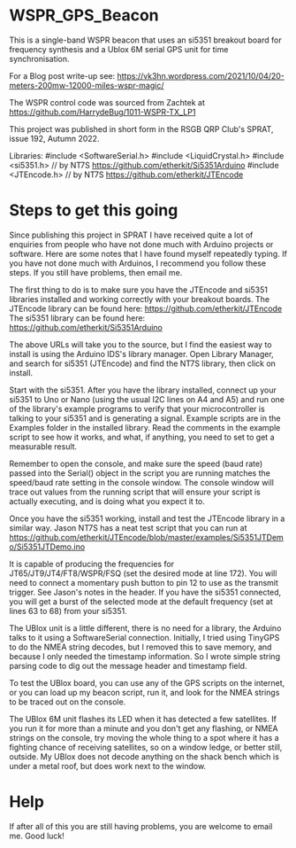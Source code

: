 # WSPR_GPS_Beacon
This is a single-band WSPR beacon that uses an si5351 breakout board for frequency synthesis and a Ublox 6M serial GPS unit for time synchronisation. 

For a Blog post write-up see: https://vk3hn.wordpress.com/2021/10/04/20-meters-200mw-12000-miles-wspr-magic/

The WSPR control code was sourced from Zachtek at  https://github.com/HarrydeBug/1011-WSPR-TX_LP1

This project was published in short form in the RSGB QRP Club's SPRAT, issue 192, Autumn 2022.

Libraries:
#include <SoftwareSerial.h>
#include <LiquidCrystal.h>
#include <si5351.h>     // by NT7S https://github.com/etherkit/Si5351Arduino
#include <JTEncode.h>   // by NT7S https://github.com/etherkit/JTEncode

# Steps to get this going
Since publishing this project in SPRAT I have received quite a lot of enquiries from people who have not done much 
with Arduino projects or software.  Here are some notes that I have found myself repeatedly typing. If you have 
not done much with Arduinos, I recommend you follow these steps. If you still have problems, then email me.

The first thing to do is to make sure you have the JTEncode and si5351 libraries installed and working correctly with your breakout boards.
The JTEncode library can be found here: https://github.com/etherkit/JTEncode
The si5351 library can be found here:   https://github.com/etherkit/Si5351Arduino

The above URLs will take you to the source, but I find the easiest way to install is using the Arduino IDS's library manager. 
Open Library Manager, and search for si5351 (JTEncode) and find the NT7S library, then click on install.

Start with the si5351.  After you have the library installed, connect up your si5351 to Uno or Nano (using the usual I2C lines on A4 and A5) 
and run one of the library's example programs to verify that your microcontroller is talking to your si5351 and is generating a signal.
Example scripts are in the Examples folder in the installed library.
Read the comments in the example script to see how it works, and what, if anything, you need to set to get a measurable result.  

Remember to open the console, and make sure the speed (baud rate) passed into the Serial() object in the script you are running matches the 
speed/baud rate setting in the console window.  The console window will trace out values from the running script that will ensure your script
is actually executing, and is doing what you expect it to.  

Once you have the si5351 working, install and test the JTEncode library in a similar way. Jason NT7S has a neat test script that you can run at
https://github.com/etherkit/JTEncode/blob/master/examples/Si5351JTDemo/Si5351JTDemo.ino

It is capable of producing the frequencies for JT65/JT9/JT4/FT8/WSPR/FSQ (set the desired mode at line 172).   You will need to connect a momentary
push button to pin 12 to use as the transmit trigger.  See Jason's notes in the header.  If you have the si5351 connected, you will get a burst of
the selected mode at the default frequency (set at lines 63 to 68) from your si5351. 

The UBlox unit is a little different, there is no need for a library, the Arduino talks to it using a SoftwareSerial connection. Initially, I tried
using TinyGPS to do the NMEA string decodes, but I removed this to save memory, and because I only needed the timestamp information.  So I wrote
simple string parsing code to dig out the message header and timestamp field.  

To test the UBlox board, you can use any of the GPS scripts on the internet, or you can load up my beacon script, run it, and look for the 
NMEA strings to be traced out on the console.  

The UBlox 6M unit flashes its LED when it has detected a few satellites. If you run it for more than a minute and you don't get any flashing, 
or NMEA strings on the console, try moving the whole thing to a spot where it has a fighting chance of receiving satellites, so on a window ledge,
or better still, outside.  My UBlox does not decode anything on the shack bench which is under a metal roof, but does work next to the window.    

# Help
If after all of this you are still having problems, you are welcome to email me. Good luck!   
